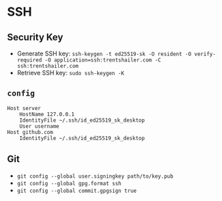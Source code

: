 # SSH

## Security Key

* Generate SSH key: `ssh-keygen -t ed25519-sk -O resident -O verify-required -O application=ssh:trentshailer.com -C ssh:trentshailer.com`
* Retrieve SSH key: `sudo ssh-keygen -K`

## `config`

```
Host server
	HostName 127.0.0.1
	IdentityFile ~/.ssh/id_ed25519_sk_desktop
	User username
Host github.com
	IdentityFile ~/.ssh/id_ed25519_sk_desktop
```

## Git

* `git config --global user.signingkey path/to/key.pub`
* `git config --global gpg.format ssh`
* `git config --global commit.gpgsign true`
